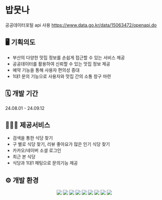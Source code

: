 # 밥뭇나
공공데이터포털 api 사용 https://www.data.go.kr/data/15063472/openapi.do

## 🖥️ 기획의도

- 부산의 다양한 맛집 정보를 손쉽게 접근할 수 있는 서비스 제공
- 공공데이터를 활용하여 신뢰할 수 있는 맛집 정보 제공 
- 예약 기능을 통해 사용자 편의성 증대
- 1대1 문의 기능으로 사용자와 맛집 간의 소통 창구 마련


## 🗓 개발 기간
24.08.01 - 24.09.12


## 🧑‍🤝‍🧑 제공서비스

- 검색을 통한 식당 찾기
- 구 별로 식당 찾기, 리뷰 좋아요가 많은 인기 식당 찾기
- 카카오/네이버 소셜 로그인
- 최근 본 식당
- 식당과 1대1 채팅으로 문의기능 제공


## ⚙️ 개발 환경
<div align="center">
	<img src="https://img.shields.io/badge/Java-007396?style=flat&logo=Java&logoColor=white" />
	<img src="https://img.shields.io/badge/HTML5-E34F26?style=flat&logo=HTML5&logoColor=white" />
	<img src="https://img.shields.io/badge/CSS3-1572B6?style=flat&logo=CSS3&logoColor=white" />
<img src="https://img.shields.io/badge/JavaScript-F7DF1E?style=flat-square&logo=javascript&logoColor=black"/>
<img src="https://img.shields.io/badge/jQuery-0769AD?style=flat-square&logo=jQuery&logoColor=white"/>
<img src="https://img.shields.io/badge/ORACLE-F80000?style=flat-square&logo=oracle&logoColor=white"/>
<img src="https://img.shields.io/badge/Spring-6DB33F?style=flat-square&logo=Spring&logoColor=white"/>
<img src="https://img.shields.io/badge/apache tomcat-F8DC75?style=flat-square&logo=apachetomcat&logoColor=white">
<img src="https://img.shields.io/badge/GitHub-181717?style=flat-square&logo=GitHub&logoColor=white"/>
</div>
